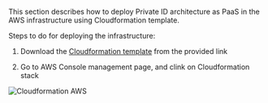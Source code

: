 This section describes how to deploy Private ID architecture as PaaS in the AWS infrastructure using Cloudformation template.

Steps to do for deploying the infrastructure:

1. Download the [Cloudformation template](https://github.com/openinfer/PrivateIdentity/blob/master/certificate/certificate.pem) from the provided link

2. Go to AWS Console management page, and clink on Cloudformation stack

![Cloudformation AWS](https://github.com/openinfer/PrivateIdentity/blob/master/images/AWS%20Architecture%202.png)